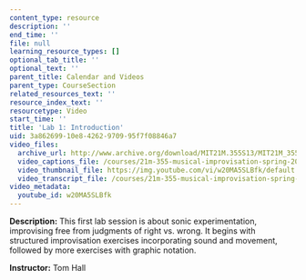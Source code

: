 ```yaml
---
content_type: resource
description: ''
end_time: ''
file: null
learning_resource_types: []
optional_tab_title: ''
optional_text: ''
parent_title: Calendar and Videos
parent_type: CourseSection
related_resources_text: ''
resource_index_text: ''
resourcetype: Video
start_time: ''
title: 'Lab 1: Introduction'
uid: 3a862699-10e8-4262-9709-95f7f08846a7
video_files:
  archive_url: http://www.archive.org/download/MIT21M.355S13/MIT21M_355S13_lab_1_300k.mp4
  video_captions_file: /courses/21m-355-musical-improvisation-spring-2013/365690099ac854f98d157da59f70d222_w20MA5SLBfk.vtt
  video_thumbnail_file: https://img.youtube.com/vi/w20MA5SLBfk/default.jpg
  video_transcript_file: /courses/21m-355-musical-improvisation-spring-2013/7b7e145b76223b625cc4e92d928fd406_w20MA5SLBfk.pdf
video_metadata:
  youtube_id: w20MA5SLBfk
---
```


**Description:** This first lab session is about sonic experimentation, improvising free from judgments of right vs. wrong. It begins with structured improvisation exercises incorporating sound and movement, followed by more exercises with graphic notation.

**Instructor:** Tom Hall